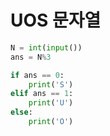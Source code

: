 # UOS 문자열

```python
N = int(input())
ans = N%3

if ans == 0:
    print('S')
elif ans == 1:
    print('U')
else:
    print('O')
```
